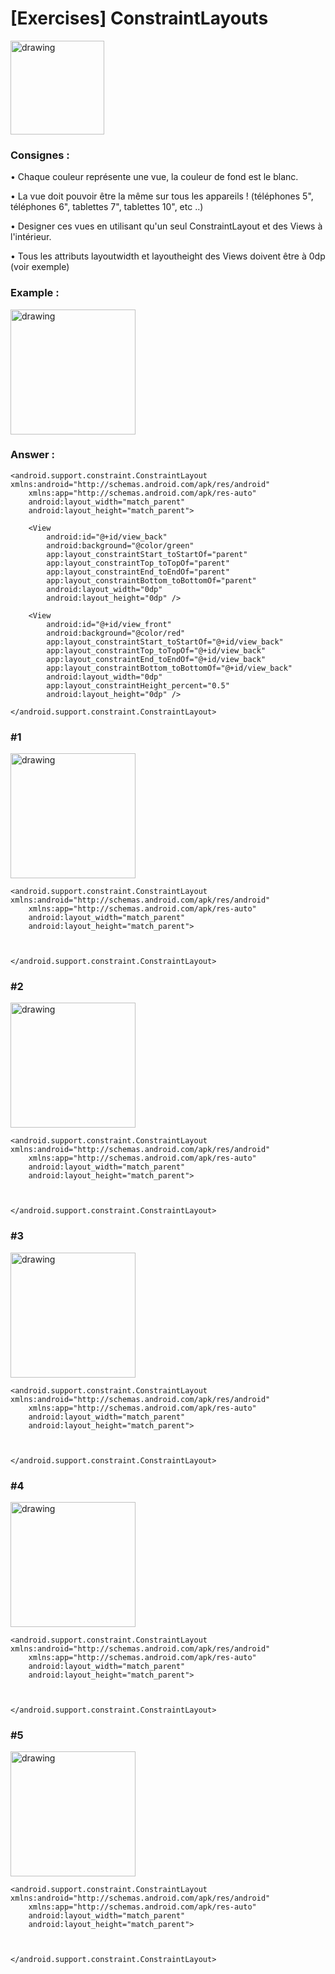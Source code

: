 # [Exercises] ConstraintLayouts

<img src="../../art/oclogo.png" alt="drawing" width="150"/>

### Consignes :

• Chaque couleur représente une vue, la couleur de fond est le blanc.

• La vue doit pouvoir être la même sur tous les appareils ! (téléphones 5", téléphones 6", tablettes 7", tablettes 10", etc ..)

• Designer ces vues en utilisant qu'un seul ConstraintLayout et des Views à l'intérieur.

• Tous les attributs layoutwidth et layoutheight des Views doivent être à 0dp (voir exemple)

### Example :

<img src="0.png" alt="drawing" width="200"/>

### Answer :

```
<android.support.constraint.ConstraintLayout xmlns:android="http://schemas.android.com/apk/res/android"
    xmlns:app="http://schemas.android.com/apk/res-auto"
    android:layout_width="match_parent"
    android:layout_height="match_parent">

    <View
        android:id="@+id/view_back"
        android:background="@color/green"
        app:layout_constraintStart_toStartOf="parent"
        app:layout_constraintTop_toTopOf="parent"
        app:layout_constraintEnd_toEndOf="parent"
        app:layout_constraintBottom_toBottomOf="parent"
        android:layout_width="0dp"
        android:layout_height="0dp" />

    <View
        android:id="@+id/view_front"
        android:background="@color/red"
        app:layout_constraintStart_toStartOf="@+id/view_back"
        app:layout_constraintTop_toTopOf="@+id/view_back"
        app:layout_constraintEnd_toEndOf="@+id/view_back"
        app:layout_constraintBottom_toBottomOf="@+id/view_back"
        android:layout_width="0dp"
        app:layout_constraintHeight_percent="0.5"
        android:layout_height="0dp" />

</android.support.constraint.ConstraintLayout>
```

### #1
<img src="1.png" alt="drawing" width="200"/>

```
<android.support.constraint.ConstraintLayout xmlns:android="http://schemas.android.com/apk/res/android"
    xmlns:app="http://schemas.android.com/apk/res-auto"
    android:layout_width="match_parent"
    android:layout_height="match_parent">

    

</android.support.constraint.ConstraintLayout>
```

### #2
<img src="2.png" alt="drawing" width="200"/>

```
<android.support.constraint.ConstraintLayout xmlns:android="http://schemas.android.com/apk/res/android"
    xmlns:app="http://schemas.android.com/apk/res-auto"
    android:layout_width="match_parent"
    android:layout_height="match_parent">

    

</android.support.constraint.ConstraintLayout>
```

### #3
<img src="3.png" alt="drawing" width="200"/>

```
<android.support.constraint.ConstraintLayout xmlns:android="http://schemas.android.com/apk/res/android"
    xmlns:app="http://schemas.android.com/apk/res-auto"
    android:layout_width="match_parent"
    android:layout_height="match_parent">

    

</android.support.constraint.ConstraintLayout>
```

### #4
<img src="4.png" alt="drawing" width="200"/>

```
<android.support.constraint.ConstraintLayout xmlns:android="http://schemas.android.com/apk/res/android"
    xmlns:app="http://schemas.android.com/apk/res-auto"
    android:layout_width="match_parent"
    android:layout_height="match_parent">

    

</android.support.constraint.ConstraintLayout>
```

### #5
<img src="5.png" alt="drawing" width="200"/>

```
<android.support.constraint.ConstraintLayout xmlns:android="http://schemas.android.com/apk/res/android"
    xmlns:app="http://schemas.android.com/apk/res-auto"
    android:layout_width="match_parent"
    android:layout_height="match_parent">

    

</android.support.constraint.ConstraintLayout>
```
